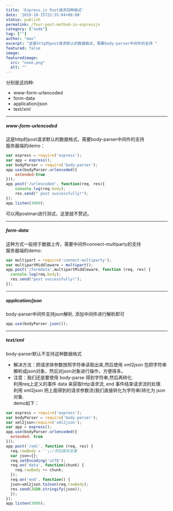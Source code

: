 ```yaml
---
title: 'Express.js Post请求四种格式'
date: '2019-10-15T22:35:04+08:00'
status: publish
permalink: /four-post-method-in-expressjs
category: ["node"] 
tag: [""]
author: "max"
excerpt: "这是http的post请求默认的数据格式，需要body-parser中间件的支持 "
featured: false
image: 
featuredimage:
  src: "none.png"
  alt: ""
---
```

分别是这四种:


- www-form-urlencoded
- form-data
- application/json
- text/xml 

---

##### www-form-urlencoded

这是http的post请求默认的数据格式，需要body-parser中间件的支持  
 服务器端的demo：

```js
var express = require('express');
var app = express();
var bodyParser = require('body-parser');
app.use(bodyParser.urlencoded({
    extended:true
}));
app.post('/urlencoded', function(req, res){
    console.log(req.body);
    res.send(" post successfully!");
});
app.listen(3000);
```

可以用postman进行测试，这里就不赘述。

---

##### form-data

这种方式一般用于数据上传，需要中间件connect-multiparty的支持  
服务器端的demo:

```js
var multipart = require('connect-multiparty');
var multipartMiddleware = multipart();
app.post('/formdata',multipartMiddleware, function (req, res) {
  console.log(req.body);
  res.send("post successfully!");
});
```

---

#####  application/json

body-parser中间件支持json解析, 添加中间件进行解析即可

```js
app.use(bodyParser.json());
```

---

##### text/xml

body-parser默认不支持这种数据格式

- 解决方法：把请求体参数按照字符串读取出来,然后使用 xml2json 包把字符串解析成json对象，然后对json对象进行操作，方便得多。
- 注意：我们还是要使用 body-parse 得到字符串,然后再转化.  
  利用req上定义的事件 data 来获取http请求流, end 事件结束请求流的处理.  
  利用 xml2json 把上面得到的请求参数流(我们直接转化为字符串)转化为 json 对象.  
  demo如下：

```js
var express = require('express');
var bodyParser = require('body-parser');
var xml2json=require('xml2json');
var app = express();
app.use(bodyParser.urlencoded({
  extended: true
}));
app.post('/xml', function (req, res) {
  req.rawBody = '';//添加接收变量
  var json={};
  req.setEncoding('utf8');
  req.on('data', function(chunk) {
    req.rawBody += chunk;
  });
  req.on('end', function() {
  json=xml2json.toJson(req.rawBody);
  res.send(JSON.stringify(json));
  });
});
app.listen(3000);
```